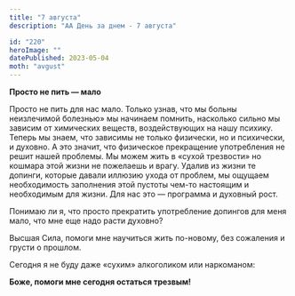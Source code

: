 ```yaml
---
title: "7 августа"
description: "АА День за днем - 7 августа"

id: "220"
heroImage: ""
datePublished: 2023-05-04
moth: "avgust"
---
```


**Просто не пить — мало**

Просто не пить для нас мало. Только узнав, что мы больны неизлечимой болезнью»
мы начинаем помнить, насколько сильно мы зависим от химических веществ,
воздействующих на нашу психику. Теперь мы знаем, что зависимы не только
физически, но и психически, и духовно. А это значит, что физическое
прекращение употребления не решит нашей проблемы. Мы можем жить в «сухой
трезвости» но кошмара этой жизни не пожелаешь и врагу. Удалив из жизни те
допинги, которые давали иллюзию ухода от проблем, мы ощущаем необходимость
заполнения этой пустоты чем-то настоящим и необходимым для жизни. Для нас это
— программа и духовный рост.

Понимаю ли я, что просто прекратить употребление допингов для меня мало, что
мне еще надо расти духовно?

Высшая Сила, помоги мне научиться жить по-новому, без сожаления и грусти о
прошлом.

Сегодня я не буду даже «сухим» алкоголиком или наркоманом:

**Боже, помоги мне сегодня остаться трезвым!**

